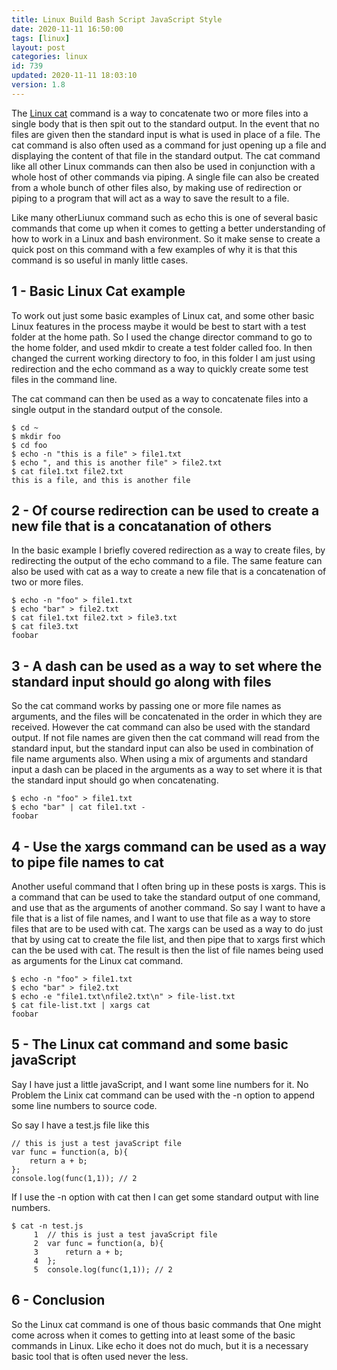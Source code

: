 ```yaml
---
title: Linux Build Bash Script JavaScript Style
date: 2020-11-11 16:50:00
tags: [linux]
layout: post
categories: linux
id: 739
updated: 2020-11-11 18:03:10
version: 1.8
---
```


The [Linux cat](https://en.wikipedia.org/wiki/Cat_%28Unix%29) command is a way to concatenate two or more files into a single body that is then spit out to the standard output. In the event that no files are given then the standard input is what is used in place of a file. The cat command is also often used as a command for just opening up a file and displaying the content of that file in the standard output. The cat command like all other Linux commands can then also be used in conjunction with a whole host of other commands via piping. A single file can also be created from a whole bunch of other files also, by making use of redirection or piping to a program that will act as a way to save the result to a file.

Like many otherLiunux command such as echo this is one of several basic commands that come up when it comes to getting a better understanding of how to work in a Linux and bash environment. So it make sense to create a quick post on this command with a few examples of why it is that this command is so useful in manly little cases.

<!-- more -->

## 1 - Basic Linux Cat example

To work out just some basic examples of Linux cat, and some other basic Linux features in the process maybe it would be best to start with a test folder at the home path. So I used the change director command to go to the home folder, and used mkdir to create a test folder called foo. In then changed the current working directory to foo, in this folder I am just using redirection and the echo command as a way to quickly create some test files in the command line.

The cat command can then be used as a way to concatenate files into a single output in the standard output of the console.

```
$ cd ~
$ mkdir foo
$ cd foo
$ echo -n "this is a file" > file1.txt
$ echo ", and this is another file" > file2.txt
$ cat file1.txt file2.txt
this is a file, and this is another file
```

## 2 - Of course redirection can be used to create a new file that is a concatanation of others

In the basic example I briefly covered redirection as a way to create files, by redirecting the output of the echo command to a file. The same feature can also be used with cat as a way to create a new file that is a concatenation of two or more files.

```
$ echo -n "foo" > file1.txt
$ echo "bar" > file2.txt
$ cat file1.txt file2.txt > file3.txt
$ cat file3.txt
foobar
```

## 3 - A dash can be used as a way to set where the standard input should go along with files

So the cat command works by passing one or more file names as arguments, and the files will be concatenated in the order in which they are received. However the cat command can also be used with the standard output. If not file names are given then the cat command will read from the standard input, but the standard input can also be used in combination of file name arguments also. When using a mix of arguments and standard input a dash can be placed in the arguments as a way to set where it is that the standard input should go when concatenating.

```
$ echo -n "foo" > file1.txt
$ echo "bar" | cat file1.txt -
foobar
```

## 4 - Use the xargs command can be used as a way to pipe file names to cat

Another useful command that I often bring up in these posts is xargs. This is a command that can be used to take the standard output of one command, and use that as the arguments of another command. So say I want to have a file that is a list of file names, and I want to use that file as a way to store files that are to be used with cat. The xargs can be used as a way to do just that by using cat to create the file list, and then pipe that to xargs first which can the be used with cat. The result is then the list of file names being used as arguments for the Linux cat command.

```
$ echo -n "foo" > file1.txt
$ echo "bar" > file2.txt
$ echo -e "file1.txt\nfile2.txt\n" > file-list.txt
$ cat file-list.txt | xargs cat
foobar
```

## 5 - The Linux cat command and some basic javaScript

Say I have just a little javaScript, and I want some line numbers for it. No Problem the Linix cat command can be used with the -n option to append some line numbers to source code.


So say I have a test.js file like this

```
// this is just a test javaScript file
var func = function(a, b){
    return a + b;
};
console.log(func(1,1)); // 2

```

If I use the -n option with cat then I can get some standard output with line numbers.

```
$ cat -n test.js
     1	// this is just a test javaScript file
     2	var func = function(a, b){
     3	    return a + b;
     4	};
     5	console.log(func(1,1)); // 2
```

## 6 - Conclusion

So the Linux cat command is one of thous basic commands that One might come across when it comes to getting into at least some of the basic commands in Linux. Like echo it does not do much, but it is a necessary basic tool that is often used never the less.
